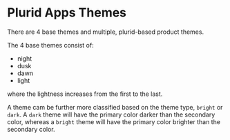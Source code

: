 # Plurid Apps Themes


There are 4 base themes and multiple, plurid-based product themes.

The 4 base themes consist of:

+ night
+ dusk
+ dawn
+ light

where the lightness increases from the first to the last.

A theme cam be further more classified based on the theme type, `bright` or `dark`. A `dark` theme will have the primary color darker than the secondary color, whereas a `bright` theme will have the primary color brighter than the secondary color.
